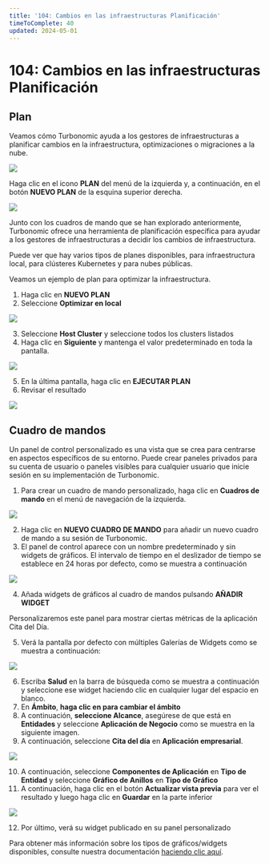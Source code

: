 ```yaml
---
title: '104: Cambios en las infraestructuras Planificación'
timeToComplete: 40
updated: 2024-05-01
---
```

# 104: Cambios en las infraestructuras Planificación

## Plan

Veamos cómo Turbonomic ayuda a los gestores de infraestructuras a planificar cambios en la infraestructura, optimizaciones o migraciones a la nube.

![](./images/104/jane.png)

Haga clic en el icono **PLAN** del menú de la izquierda y, a continuación, en el botón **NUEVO PLAN** de la esquina superior derecha.

![](./images/104/plan.png)

Junto con los cuadros de mando que se han explorado anteriormente, Turbonomic ofrece una herramienta de planificación específica para ayudar a los gestores de infraestructuras a decidir los cambios de infraestructura.

Puede ver que hay varios tipos de planes disponibles, para infraestructura local, para clústeres Kubernetes y para nubes públicas.

Veamos un ejemplo de plan para optimizar la infraestructura.

1.  Haga clic en **NUEVO PLAN**
2.  Seleccione **Optimizar en local**

![](./images/104/plan-new.png)

3.  Seleccione **Host Cluster** y seleccione todos los clusters listados
4.  Haga clic en **Siguiente** y mantenga el valor predeterminado en toda la pantalla.

![](./images/104/plan-new-host.png)

5.  En la última pantalla, haga clic en **EJECUTAR PLAN**
6.  Revisar el resultado

![](./images/104/plan-result.png)

## Cuadro de mandos

Un panel de control personalizado es una vista que se crea para centrarse en aspectos específicos de su entorno. Puede crear paneles privados para su cuenta de usuario o paneles visibles para cualquier usuario que inicie sesión en su implementación de Turbonomic.

1.  Para crear un cuadro de mando personalizado, haga clic en **Cuadros de mando** en el menú de navegación de la izquierda.

![](./images/104/dashboard.png)

2.  Haga clic en **NUEVO CUADRO DE MANDO** para añadir un nuevo cuadro de mando a su sesión de Turbonomic.
3.  El panel de control aparece con un nombre predeterminado y sin widgets de gráficos. El intervalo de tiempo en el deslizador de tiempo se establece en 24 horas por defecto, como se muestra a continuación

![](./images/104/dashboard-new.png)

4.  Añada widgets de gráficos al cuadro de mandos pulsando **AÑADIR WIDGET**

Personalizaremos este panel para mostrar ciertas métricas de la aplicación Cita del Día.

5.  Verá la pantalla por defecto con múltiples Galerías de Widgets como se muestra a continuación:

![](./images/104/dashboard-new-widgets.png)

6.  Escriba **Salud** en la barra de búsqueda como se muestra a continuación y seleccione ese widget haciendo clic en cualquier lugar del espacio en blanco.
7.  En **Ámbito**, **haga clic en para cambiar el ámbito**
8.  A continuación, **seleccione Alcance**, asegúrese de que está en **Entidades** y seleccione **Aplicación de Negocio** como se muestra en la siguiente imagen.
9.  A continuación, seleccione **Cita del día** en **Aplicación empresarial**.

![](./images/104/dashboard-new-widgets-qotd.png)

10. A continuación, seleccione **Componentes de Aplicación** en **Tipo de Entidad** y seleccione **Gráfico de Anillos** en **Tipo de Gráfico**
11. A continuación, haga clic en el botón **Actualizar vista previa** para ver el resultado y luego haga clic en **Guardar** en la parte inferior

![](./images/104/dashboard-new-widgets-qotd-setting.png)

12. Por último, verá su widget publicado en su panel personalizado

Para obtener más información sobre los tipos de gráficos/widgets disponibles, consulte nuestra documentación [haciendo clic aquí](https://www.ibm.com/docs/en/tarm/8.12.2?topic=views-chart-types).
